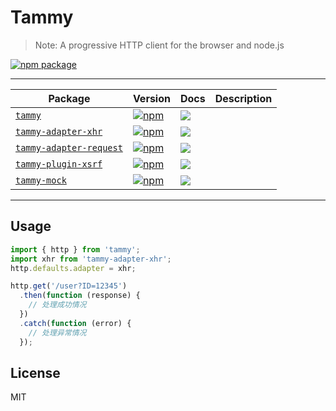 # Tammy
> Note: A progressive HTTP client for the browser and node.js

[![npm package](https://nodei.co/npm/tammy.png?downloads=true&downloadRank=true&stars=true)](https://www.npmjs.com/package/tammy)

---

| Package | Version | Docs | Description |
| ------- | ------- | ---- | ----------- |
| [`tammy`](/packages/tammy) | [![npm](https://img.shields.io/npm/v/tammy.svg?style=flat-square)](https://www.npmjs.com/package/tammy) | [![](https://img.shields.io/badge/API%20Docs-markdown-lightgrey.svg?style=flat-square)](/packages/tammy#readme) |  |
| [`tammy-adapter-xhr`](/packages/tammy-adapter-xhr) | [![npm](https://img.shields.io/npm/v/tammy-adapter-xhr.svg?style=flat-square)](https://www.npmjs.com/package/tammy-adapter-xhr) | [![](https://img.shields.io/badge/API%20Docs-markdown-lightgrey.svg?style=flat-square)](/packages/tammy-adapter-xhr#readme) |  |
| [`tammy-adapter-request`](/packages/tammy-adapter-request) | [![npm](https://img.shields.io/npm/v/tammy-adapter-request.svg?style=flat-square)](https://www.npmjs.com/package/tammy-adapter-request) | [![](https://img.shields.io/badge/API%20Docs-markdown-lightgrey.svg?style=flat-square)](/packages/tammy-adapter-request#readme) |  |
| [`tammy-plugin-xsrf`](/packages/tammy-plugin-xsrf) | [![npm](https://img.shields.io/npm/v/tammy-plugin-xsrf.svg?style=flat-square)](https://www.npmjs.com/package/tammy-plugin-xsrf) | [![](https://img.shields.io/badge/API%20Docs-markdown-lightgrey.svg?style=flat-square)](/packages/tammy-plugin-xsrf#readme) |  |
| [`tammy-mock`](/packages/tammy-mock) | [![npm](https://img.shields.io/npm/v/tammy-mock.svg?style=flat-square)](https://www.npmjs.com/package/tammy-mock) | [![](https://img.shields.io/badge/API%20Docs-markdown-lightgrey.svg?style=flat-square)](/packages/tammy-mock#readme) |  |

---

## Usage

```js
import { http } from 'tammy';
import xhr from 'tammy-adapter-xhr';
http.defaults.adapter = xhr;

http.get('/user?ID=12345')
  .then(function (response) {
    // 处理成功情况
  })
  .catch(function (error) {
    // 处理异常情况
  });
```

## License

MIT
